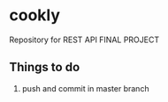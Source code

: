 # cookly
Repository for REST API FINAL PROJECT

## Things to do
1. push and commit in master branch

